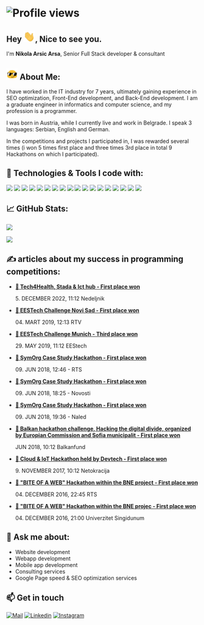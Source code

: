 # ![Profile views](https://gpvc.arturio.dev/arsapoz)

## Hey <img src="wave.gif" width="30px">, Nice to see you.

<p>I'm <strong>Nikola Arsic Arsa</strong>, Senior Full Stack developer & consultant

## <img src="blob-sunglasses.gif" width="30px"> About Me:
<p>I have worked in the IT industry for 7 years, ultimately gaining experience in SEO optimization, Front-End development, and Back-End development. I am a graduate engineer in informatics and computer science, and my profession is a programmer.
 </p>
 <p>I was born in Austria, while I currently live and work in Belgrade. I speak 3 languages: Serbian, English and German.</p>
<p>In the competitions and projects I participated in, I was rewarded several times (i won 5 times first place and three times 3rd place in total 9 Hackathons on which I participated).</p>

## 🔧 Technologies & Tools I code with:
![](https://img.shields.io/badge/Code-Vue-informational?style=flat&logo=vue.js&logoColor=white&color=2bbc8a)
![](https://img.shields.io/badge/Code-Nuxt-informational?style=flat&logo=nuxt.js&logoColor=white&color=2bbc8a)
![](https://img.shields.io/badge/Code-React-informational?style=flat&logo=react.js&logoColor=white&color=2bbc8a)
![](https://img.shields.io/badge/Code-Next-informational?style=flat&logo=Next.js&logoColor=white&color=2bbc8a)
![](https://img.shields.io/badge/Code-Laravel-informational?style=flat&logo=laravel&logoColor=white&color=2bbc8a)
![](https://img.shields.io/badge/Code-Wordpress-informational?style=flat&logo=Wordpress&logoColor=white&color=2bbc8a)
![](https://img.shields.io/badge/Code-JavaScript-informational?style=flat&logo=javascript&logoColor=white&color=2bbc8a)
![](https://img.shields.io/badge/Code-TypeScript-informational?style=flat&logo=typescript&logoColor=white&color=2bbc8a)
![](https://img.shields.io/badge/Code-jQuery-informational?style=flat&logo=jQuery&logoColor=white&color=2bbc8a)
![](https://img.shields.io/badge/OS-Macos-informational?style=flat&logo=Macos&logoColor=white&color=2bbc8a)
![](https://img.shields.io/badge/OS-Linux-informational?style=flat&logo=linux&logoColor=white&color=2bbc8a)
![](https://img.shields.io/badge/Editor-Php_Storm-informational?style=flat&logo=php-storm&logoColor=white&color=2bbc8a)
![](https://img.shields.io/badge/Editor-Web_Storm-informational?style=flat&logo=web-storm&logoColor=white&color=2bbc8a)
![](https://img.shields.io/badge/Editor-Visual_Studio_Code-informational?style=flat&logo=visual-studio&logoColor=white&color=2bbc8a)
![](https://img.shields.io/badge/Tools-Docker-informational?style=flat&logo=docker&logoColor=white&color=2bbc8a)
![](https://img.shields.io/badge/Tool-Heroku-informational?style=flat&logo=heroku&logoColor=white&color=2bbc8a)
![](https://img.shields.io/badge/Tool-Git-informational?style=flat&logo=git&logoColor=white&color=2bbc8a)
![](https://img.shields.io/badge/Tools-MySQL-informational?style=flat&logo=MySQL&logoColor=white&color=2bbc8a)
<br>

## &#x1f4c8; GitHub Stats:
<a><img align="center" src="https://github-readme-stats.vercel.app/api?username=arsapoz&hide=issues,contribs&show_icons=true&count_private=true&theme=vue-dark&hide_border=true" /></a>

<a><img align="center" src="https://github-readme-stats.vercel.app/api/top-langs/?username=arsapoz&theme=vue-dark&hide_border=true&langs_count=10&layout=compact" /></a>
<br>

## &#x270d; articles about my success in programming competitions:
<ul>   
    <li>
     <a href="https://www.nedeljnik.rs/stada-grupa-odrzala-prvi-hakaton-u-farmaceutskoj-industriji/">
      <b>&#x1F947;	Tech4Health, Stada & Ict hub  - First place won  </b><br></a><p> 5. DECEMBER 2022, 11:12 Nedeljnik</p>
  </a>
    </li>  
    <li>
     <a href="https://rtv.rs/sr_lat/zivot/nauka-i-tehnologija/pametna-farma-pobedila-na-takmicenju-u-programiranju_996994.html">
      <b>&#x1F947;	EESTech Challenge Novi Sad - First place won  </b><br></a><p> 04. MART 2019, 12:13 RTV</p>
  </a>
    </li>
    <li>
     <a href="https://www.facebook.com/eestechchallenge/photos/ms.c.eJxFz8ENA0EIA8COIrDBQP~_NRbcXNt~_RMYBQDlmlyaTxgxdcBxQLGAow74Xwk~_AspCj4jC~_MGbqFX0cwU5NB5CbKzkjVgvUzUqYLOOBYUJ7SuGvZ5zC70PEchvl3vM8Vv3wKMGA~-.bps.a.2465932910288723/2465933293622018/?type=3&theater">
      <b>&#x1F949;	EESTech Challenge Munich - Third place won  </b><br></a><p> 29. MAY 2019, 11:12 EEStech</p>
  </a>
    </li>       
    <li>
     <a href="https://www.rts.rs/page/magazine/sr/story/1882/tehnologija/3165232/odrzan-studentski-hakaton--megdan-u-resavanju-poslovnih-problema.html">         <b>&#x1F947; SymOrg Case Study Hackathon - First place won  </b><br></a><p> 09. JUN 2018, 12:46 - RTS</p>
     </a>
    </li> 
    <li>
     <a href="https://www.novosti.rs/vesti/naslovna/ekonomija/aktuelno.239.html:732012-%D0%A1%D1%82%D1%83%D0%B4%D0%B5%D0%BD%D1%82%D0%B8-%D0%BD%D1%83%D0%B4%D0%B5-%D1%80%D0%B5%D1%88%D0%B5%D1%9A%D0%B0-%D0%B7%D0%B0-%D0%B1%D0%BE%D1%99%D0%B5-%D0%BF%D0%B0%D1%83%D1%88%D0%B0%D0%BB%D0%BD%D0%BE-%D0%BE%D0%BF%D0%BE%D1%80%D0%B5%D0%B7%D0%B8%D0%B2%D0%B0%D1%9A%D0%B5">
      <b>&#x1F947; SymOrg Case Study Hackathon - First place won  </b><br></a><p> 09. JUN 2018, 18:25 - Novosti</p>
   </a>
    </li>  
    <li>
     <a href="https://www.facebook.com/NALEDSerbia/posts/1846987035324104">
      <b>&#x1F947; SymOrg Case Study Hackathon - First place won  </b><br></a><p> 09. JUN 2018, 19:36 - Naled</p>
   </a>
    </li> 
    <li>
     <a href="http://www.balkanfund.org/balkan-reconnect-team-won-the-3rd-place-at-the-balkan-challenge-2018/">
      <b>&#x1F947;	Balkan hackathon challenge, Hacking the digital divide,  organized by Europian Commission and Sofia municipalit  - First place won  </b><br></a><p> JUN 2018, 10:12 Balkanfund</p>
  </a>
    </li>
    <li>
     <a href="https://www.netokracija.rs/devtech-hakaton-beograd-138941">
      <b>&#x1F947;	Cloud & IoT Hackathon held by Devtech  - First place won  </b><br></a><p> 9. NOVEMBER 2017, 10:12 Netokracija</p>
  </a>
    </li>  
    <li>
     <a href="https://www.rts.rs/page/stories/sr/story/125/drustvo/2549682/hakaton--test-za-mlade-programere.html">
      <b>&#x1F947; "BITE OF A WEB" Hackathon within the BNE project - First place won  </b><br></a><p> 04. DECEMBER 2016, 22:45   RTS</p>
  </a>   
    </li>   
    <li>
     <a href="https://singidunum.ac.rs/upis/news/ir-studenti-univerziteta-singidunum-sampioni-u-programiranju">
      <b>&#x1F947; "BITE OF A WEB" Hackathon within the BNE projec - First place won  </b><br></a><p> 04. DECEMBER 2016, 21:00   Univerzitet Singidunum</p>
  </a>
    </li>  
</ul>

## 💬 Ask me about: 
<ul>
    <li>Website development</li>
    <li>Webapp development</li>
    <li>Mobile app development</li>
    <li>Consulting services</li>
    <li>Google Page speed & SEO optimization services</li>
</ul>

## 📫 Get in touch
[![Mail](https://img.shields.io/badge/-Say%20Hello!-black?style=for-the-badge&logo=gmail)](mailto:arsaaa93@gmail.com@gmail.com) 
[![Linkedin](https://img.shields.io/badge/-Nikola%Arsic-black?style=for-the-badge&logo=Linkedin)](https://www.linkedin.com/in/nikola-arsic-arsa/) 
[![Instagram](https://img.shields.io/badge/-Nikola%Arsic-black?style=for-the-badge&logo=instagram)](https://www.instagram.com/arsapoz/)
